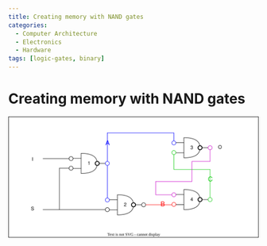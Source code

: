 ```yaml
---
title: Creating memory with NAND gates
categories:
  - Computer Architecture
  - Electronics
  - Hardware
tags: [logic-gates, binary]
---
```


# Creating memory with NAND gates

![](/img/nand-memory.svg)
